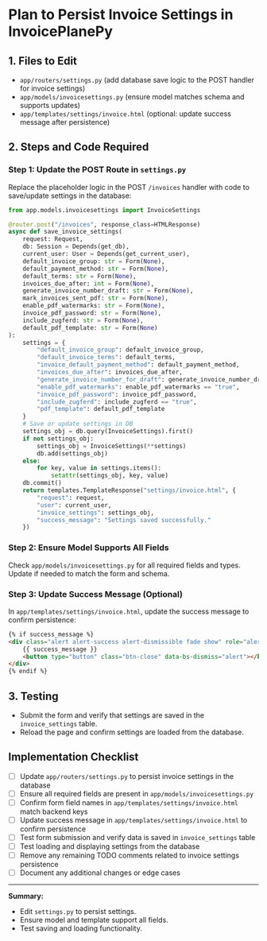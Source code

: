 # Plan to Persist Invoice Settings in InvoicePlanePy

## 1. Files to Edit

- `app/routers/settings.py` (add database save logic to the POST handler for invoice settings)
- `app/models/invoicesettings.py` (ensure model matches schema and supports updates)
- `app/templates/settings/invoice.html` (optional: update success message after persistence)

## 2. Steps and Code Required

### Step 1: Update the POST Route in `settings.py`

Replace the placeholder logic in the POST `/invoices` handler with code to save/update settings in the database:

```python
from app.models.invoicesettings import InvoiceSettings

@router.post("/invoices", response_class=HTMLResponse)
async def save_invoice_settings(
    request: Request,
    db: Session = Depends(get_db),
    current_user: User = Depends(get_current_user),
    default_invoice_group: str = Form(None),
    default_payment_method: str = Form(None),
    default_terms: str = Form(None),
    invoices_due_after: int = Form(None),
    generate_invoice_number_draft: str = Form(None),
    mark_invoices_sent_pdf: str = Form(None),
    enable_pdf_watermarks: str = Form(None),
    invoice_pdf_password: str = Form(None),
    include_zugferd: str = Form(None),
    default_pdf_template: str = Form(None)
):
    settings = {
        "default_invoice_group": default_invoice_group,
        "default_invoice_terms": default_terms,
        "invoice_default_payment_method": default_payment_method,
        "invoices_due_after": invoices_due_after,
        "generate_invoice_number_for_draft": generate_invoice_number_draft == "true",
        "enable_pdf_watermarks": enable_pdf_watermarks == "true",
        "invoice_pdf_password": invoice_pdf_password,
        "include_zugferd": include_zugferd == "true",
        "pdf_template": default_pdf_template
    }
    # Save or update settings in DB
    settings_obj = db.query(InvoiceSettings).first()
    if not settings_obj:
        settings_obj = InvoiceSettings(**settings)
        db.add(settings_obj)
    else:
        for key, value in settings.items():
            setattr(settings_obj, key, value)
    db.commit()
    return templates.TemplateResponse("settings/invoice.html", {
        "request": request,
        "user": current_user,
        "invoice_settings": settings_obj,
        "success_message": "Settings saved successfully."
    })
```

### Step 2: Ensure Model Supports All Fields

Check `app/models/invoicesettings.py` for all required fields and types. Update if needed to match the form and schema.

### Step 3: Update Success Message (Optional)

In `app/templates/settings/invoice.html`, update the success message to confirm persistence:

```html
{% if success_message %}
<div class="alert alert-success alert-dismissible fade show" role="alert">
    {{ success_message }}
    <button type="button" class="btn-close" data-bs-dismiss="alert"></button>
</div>
{% endif %}
```

## 3. Testing

- Submit the form and verify that settings are saved in the `invoice_settings` table.
- Reload the page and confirm settings are loaded from the database.

## Implementation Checklist

- [ ] Update `app/routers/settings.py` to persist invoice settings in the database
- [ ] Ensure all required fields are present in `app/models/invoicesettings.py`
- [ ] Confirm form field names in `app/templates/settings/invoice.html` match backend keys
- [ ] Update success message in `app/templates/settings/invoice.html` to confirm persistence
- [ ] Test form submission and verify data is saved in `invoice_settings` table
- [ ] Test loading and displaying settings from the database
- [ ] Remove any remaining TODO comments related to invoice settings persistence
- [ ] Document any additional changes or edge cases

---

**Summary:**
- Edit `settings.py` to persist settings.
- Ensure model and template support all fields.
- Test saving and loading functionality.
